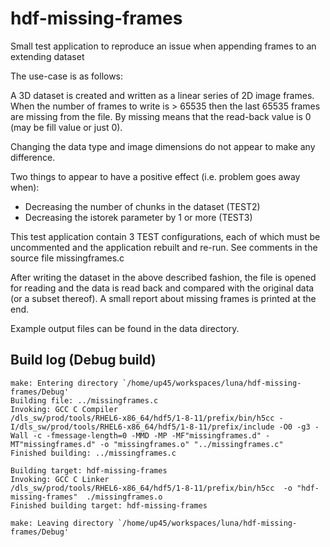 # hdf-missing-frames

Small test application to reproduce an issue when appending frames to an extending dataset

The use-case is as follows:

A 3D dataset is created and written as a linear series of 2D image frames. When
the number of frames to write is > 65535 then the last 65535 frames are missing
from the file. By missing means that the read-back value is 0 (may be fill value
or just 0).

Changing the data type and image dimensions do not appear to make any difference.

Two things to appear to have a positive effect (i.e. problem goes away when):

* Decreasing the number of chunks in the dataset (TEST2)
* Decreasing the istorek parameter by 1 or more (TEST3)

This test application contain 3 TEST configurations, each of which must be 
uncommented and the application rebuilt and re-run. See comments in the source
file missingframes.c

After writing the dataset in the above described fashion, the file is opened for
reading and the data is read back and compared with the original data (or a subset
thereof). A small report about missing frames is printed at the end.

Example output files can be found in the data directory.


## Build log (Debug build)

    make: Entering directory `/home/up45/workspaces/luna/hdf-missing-frames/Debug'
    Building file: ../missingframes.c
    Invoking: GCC C Compiler
    /dls_sw/prod/tools/RHEL6-x86_64/hdf5/1-8-11/prefix/bin/h5cc -I/dls_sw/prod/tools/RHEL6-x86_64/hdf5/1-8-11/prefix/include -O0 -g3 -Wall -c -fmessage-length=0 -MMD -MP -MF"missingframes.d" -MT"missingframes.d" -o "missingframes.o" "../missingframes.c"
    Finished building: ../missingframes.c
     
    Building target: hdf-missing-frames
    Invoking: GCC C Linker
    /dls_sw/prod/tools/RHEL6-x86_64/hdf5/1-8-11/prefix/bin/h5cc  -o "hdf-missing-frames"  ./missingframes.o   
    Finished building target: hdf-missing-frames
     
    make: Leaving directory `/home/up45/workspaces/luna/hdf-missing-frames/Debug'



